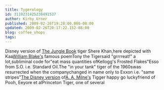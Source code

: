 ```yaml
---
title: Tygerology
id: 3118231425238491537
author: Kirby Urner
published: 2009-02-26T19:28:00.000-08:00
updated: 2009-02-26T20:17:22.152-08:00
blog: coffee_shops
tags: 
---
```


[](https://blogger.googleusercontent.com/img/b/R29vZ2xl/AVvXsEiyEVyKm7oDTxMS86JJUNozImlAcm9kbNA4FSTIUQ1R-jkFjdumm6Dz5s2tVVxYK1SQzUNduMvJifp_bf7tkXt23PeAoS48Pd0-vXoq4FOjdwoV3c1s3djrDeiEu0NeMHGE6miNc8LiiXE0/s1600-h/jungle_book_tiger.jpg)Disney version of [The Jungle Book](http://www.authorama.com/jungle-book-5.html) tiger Shere Khan,here depicted with Kaa[](https://blogger.googleusercontent.com/img/b/R29vZ2xl/AVvXsEj5YdhVo0HzVzRkFLemhXYFs2mh9mOHzDnayUbLJ7C652yzjO9HDd9ullo7qlqFAFsyLiXpHFXP-ITrC_-MOuugIB3XUYOQ55tEd5nwruE0bMlHnC7XasrEdsPX32uX0O5Us-xi2X3eEEOz/s1600-h/tyger.jpg)[William Blake's](http://www.blakearchive.org/blake/) famous poem[](https://blogger.googleusercontent.com/img/b/R29vZ2xl/AVvXsEgJ6Pk-a14qvUo-Z4sH7CIXoLlZbLCbajEhMe3VeNukCfhrw68I1gjIKHTpdzKz8SF3-HhHKb6wWX8bor1mkevALgJS1HdI_6nuj5MelSIHOWOi8GHuW90UTep-dOGe6JQEnJsAE0Cf21p4/s1600-h/tony_tiger.jpg)Tony the Tigersaid "grrrreat!" a lot,subliminal code for"eat mass quantities ofKellogg's Frosted Flakes"[](https://blogger.googleusercontent.com/img/b/R29vZ2xl/AVvXsEiacP6mceEjTjL8A3thDzLlWwVioEuTG5SkE96pqIxS1NdflvJWqak4npsfxBQX4pevPsBfIlSxCZiz6g38o-CiTbHKzEzi0ML0q_2ncuHdKg_l7CL-XiZnsqZOViH4LBzJGb40tUYKwVo3/s1600-h/tiger_time.jpg)Esso from S.O. i.e. Standard Oil.The "in your tank" tiger of the 1960swas resurrected when the companychanged in name only to Exxon i.e. "same stripes"[](https://blogger.googleusercontent.com/img/b/R29vZ2xl/AVvXsEhDYOGLt86uoAtEmR6JP-1aUNflakhh7jtrLMvRjcF-g9te-WNe1TzPRDP-b4HG3AhOUTtBUmnpLQ5ZD9iZP6RM56lfBbZAX7k49lLT3bSf-g9OWco6tpxtScan_FehDRb4qvx5AVHQRwtR/s1600-h/Tigger.gif)[The Disney version](http://en.wikipedia.org/wiki/Winnie_the_Pooh) of[A. A. Milne's](http://en.wikipedia.org/wiki/A.A._Milne) Tigger happy go luckyfriend of Pooh, Eeyore et al[](https://blogger.googleusercontent.com/img/b/R29vZ2xl/AVvXsEj7WoMR8Smj_ss6CVKsIwFxRb3Imh8drEelkv8v8ugIOdU-wTU8M6uVdRPmyLDCbAp1o_3o29JjVLXYyVe29x9wHWI5Ua3dqDbkf1ZawOsMb4e_5L-QNPkqZ0TYQ24tWQAqF7AY3adTE9Id/s1600-h/Princeton_University_Cleo_tiger.jpg)Princeton Tiger, one of several